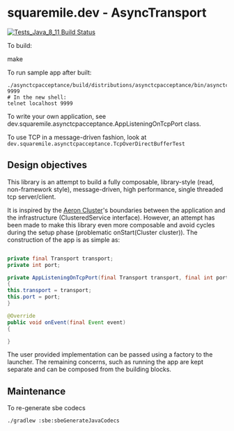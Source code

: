 # squaremile.dev - AsyncTransport

[![Tests_Java_8_11 Build Status](https://github.com/squaremiledev/asynctransport/workflows/Tests_Java_8_11/badge.svg)](https://github.com/squaremiledev/asynctransport/actions?query=workflow%3ATests_Java_8_11)

To build:

make

To run sample app after built:

```
./asynctcpacceptance/build/distributions/asynctcpacceptance/bin/asynctcpacceptance 9999
# In the new shell:
telnet localhost 9999
```

To write your own application, see dev.squaremile.asynctcpacceptance.AppListeningOnTcpPort class.

To use TCP in a message-driven fashion, look at `dev.squaremile.asynctcpacceptance.TcpOverDirectBufferTest`

## Design objectives

This library is an attempt to build a fully composable, library-style (read, non-framework style),
message-driven, high performance, single threaded tcp server/client.

It is inspired by the [Aeron Cluster](https://github.com/real-logic/aeron/tree/master/aeron-cluster)'s boundaries
between the application and the infrastructure (ClusteredService interface).
However, an attempt has been made to make this library even more composable
and avoid cycles during the setup phase (problematic onStart(Cluster cluster)).
The construction of the app is as simple as:

```java

private final Transport transport;
private int port;

private AppListeningOnTcpPort(final Transport transport, final int port)
{
this.transport = transport;
this.port = port;
}

@Override
public void onEvent(final Event event)
{

}
```

The user provided implementation can be passed using a factory to the launcher.
The remaining concerns, such as running the app are kept separate and can be composed from the building blocks.


## Maintenance

To re-generate sbe codecs

```
./gradlew :sbe:sbeGenerateJavaCodecs
```